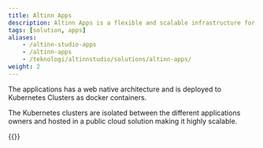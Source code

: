 ```yaml
---
title: Altinn Apps
description: Altinn Apps is a flexible and scalable infrastructure for containerized applications created in Altinn Studio.
tags: [solution, apps]
aliases:
    - /altinn-studio-apps
    - /altinn-apps
    - /teknologi/altinnstudio/solutions/altinn-apps/
weight: 2
---
```


The applications has a web native architecture and is deployed to Kubernetes Clusters as docker containers.

The Kubernetes clusters are isolated between the different applications owners and hosted in a public cloud solution making it highly scalable. 

{{<children>}}
